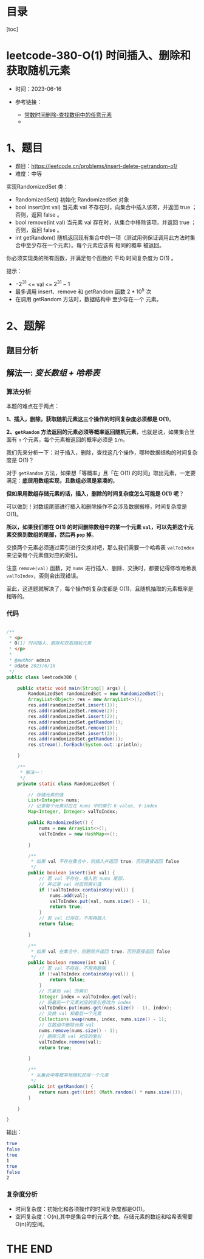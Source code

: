 # 目录

[toc]

# leetcode-380-O(1) 时间插入、删除和获取随机元素

- 时间：2023-06-16

- 参考链接：
  - [常数时间删除-查找数组中的任意元素](https://labuladong.gitee.io/algo/di-yi-zhan-da78c/shou-ba-sh-48c1d/chang-shu--6b296/)
  - 



# 1、题目

- 题目：https://leetcode.cn/problems/insert-delete-getrandom-o1/
- 难度：中等



实现RandomizedSet 类：

- RandomizedSet() 初始化 RandomizedSet 对象
- bool insert(int val) 当元素 val 不存在时，向集合中插入该项，并返回 true ；否则，返回 false 。
- bool remove(int val) 当元素 val 存在时，从集合中移除该项，并返回 true ；否则，返回 false 。
- int getRandom() 随机返回现有集合中的一项（测试用例保证调用此方法时集合中至少存在一个元素）。每个元素应该有 相同的概率 被返回。



你必须实现类的所有函数，并满足每个函数的 平均 时间复杂度为 O(1) 。



提示：

- $-2^{31}$ <= val <= $2^{31} - 1$ 
- 最多调用 insert、remove 和 getRandom 函数 $2 * 10^5$ 次
- 在调用 getRandom 方法时，数据结构中 至少存在一个 元素。





# 2、题解

## 题目分析



## 解法一:  *变长数组* *+* *哈希表*

### 算法分析

本题的难点在于两点：

**1、插入，删除，获取随机元素这三个操作的时间复杂度必须都是 O(1)**。

**2、`getRandom` 方法返回的元素必须等概率返回随机元素**，也就是说，如果集合里面有 `n` 个元素，每个元素被返回的概率必须是 `1/n`。



我们先来分析一下：对于插入，删除，查找这几个操作，哪种数据结构的时间复杂度是 O(1)？

对于 `getRandom` 方法，如果想「等概率」且「在 O(1) 的时间」取出元素，一定要满足：**底层用数组实现，且数组必须是紧凑的**。

**但如果用数组存储元素的话，插入，删除的时间复杂度怎么可能是 O(1) 呢**？

可以做到！对数组尾部进行插入和删除操作不会涉及数据搬移，时间复杂度是 O(1)。

**所以，如果我们想在 O(1) 的时间删除数组中的某一个元素 `val`，可以先把这个元素交换到数组的尾部，然后再 `pop` 掉**。

交换两个元素必须通过索引进行交换对吧，那么我们需要一个哈希表 `valToIndex` 来记录每个元素值对应的索引。



注意 `remove(val)` 函数，对 `nums` 进行插入、删除、交换时，都要记得修改哈希表 `valToIndex`，否则会出现错误。

至此，这道题就解决了，每个操作的复杂度都是 O(1)，且随机抽取的元素概率是相等的。



### 代码

```java

/**
 * <p>
 * O(1) 时间插入、删除和获取随机元素
 * </p>
 *
 * @author admin
 * @date 2023/6/16
 */
public class leetcode380 {

    public static void main(String[] args) {
        RandomizedSet randomizedSet = new RandomizedSet();
        ArrayList<Object> res = new ArrayList<>();
        res.add(randomizedSet.insert(1));
        res.add(randomizedSet.remove(2));
        res.add(randomizedSet.insert(2));
        res.add(randomizedSet.getRandom());
        res.add(randomizedSet.remove(1));
        res.add(randomizedSet.insert(2));
        res.add(randomizedSet.getRandom());
        res.stream().forEach(System.out::println);

    }

    /**
     * 解法一：
     */
    private static class RandomizedSet {

        // 存储元素的值
        List<Integer> nums;
        // 记录每个元素对应在 nums 中的索引 K-value, V-index
        Map<Integer, Integer> valToIndex;

        public RandomizedSet() {
            nums = new ArrayList<>();
            valToIndex = new HashMap<>();

        }

        /**
         * 如果 val 不存在集合中，则插入并返回 true，否则直接返回 false
         */
        public boolean insert(int val) {
            // 若 val 不存在，插入到 nums 尾部，
            // 并记录 val 对应的索引值
            if (!valToIndex.containsKey(val)) {
                nums.add(val);
                valToIndex.put(val, nums.size() - 1);
                return true;
            }
            // 若 val 已存在，不用再插入
            return false;

        }

        /**
         * 如果 val 在集合中，则删除并返回 true，否则直接返回 false
         */
        public boolean remove(int val) {
            // 若 val 不存在，不用再删除
            if (!valToIndex.containsKey(val)) {
                return false;
            }
            // 先拿到 val 的索引
            Integer index = valToIndex.get(val);
            // 将最后一个元素对应的索引修改为 index
            valToIndex.put(nums.get(nums.size() - 1), index);
            // 交换 val 和最后一个元素
            Collections.swap(nums, index, nums.size() - 1);
            // 在数组中删除元素 val
            nums.remove(nums.size() - 1);
            // 删除元素 val 对应的索引
            valToIndex.remove(val);
            return true;

        }

        /**
         * 从集合中等概率地随机获得一个元素
         */
        public int getRandom() {
            return nums.get((int) (Math.random() * nums.size()));
        }

    }

}

```

输出：

```sh
true
false
true
1
true
false
2
```





### 复杂度分析

- 时间复杂度：初始化和各项操作的时间复杂度都是O(1)。
- 空间复杂度：O(n),其中是集合中的元素个数。存储元素的数组和哈希表需要O(n)的空间。





# THE END